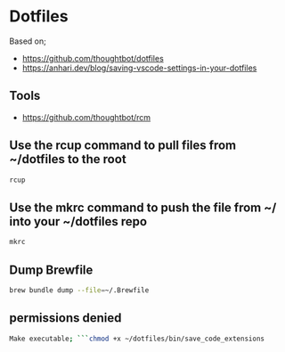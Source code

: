 # Dotfiles

Based on;

- <https://github.com/thoughtbot/dotfiles>
- <https://anhari.dev/blog/saving-vscode-settings-in-your-dotfiles>

## Tools

- <https://github.com/thoughtbot/rcm>

## Use the rcup command to pull files from ~/dotfiles to the root

```bash
rcup
```

## Use the mkrc command to push the file from ~/ into your ~/dotfiles repo

```bash
mkrc
```

## Dump Brewfile

```bash
brew bundle dump --file=~/.Brewfile
```

## permissions denied

```bash
Make executable; ```chmod +x ~/dotfiles/bin/save_code_extensions
```
